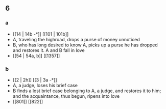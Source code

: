 ## 6
### a
- [[14 | 14b -*]] [[101 | 101b]] 
- A, traveling the highroad, drops a purse of money unnoticed
- B, who has long desired to know A, picks up a purse he has dropped and restores it. A and B fall in love
- [[54 | 54a, b]] [[1357]] 

### b
- [[2 | 2h]] [[3 | 3a -*]] 
- A, a judge, loses his brief case
- B finds a lost brief case belonging to A, a judge, and restores it to him; and the acquaintance, thus begun, ripens into love
- [[801]] [[822]] 

